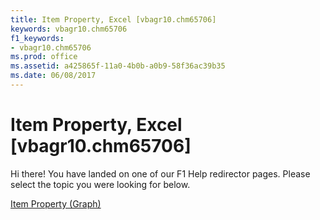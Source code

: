 ```yaml
---
title: Item Property, Excel [vbagr10.chm65706]
keywords: vbagr10.chm65706
f1_keywords:
- vbagr10.chm65706
ms.prod: office
ms.assetid: a425865f-11a0-4b0b-a0b9-58f36ac39b35
ms.date: 06/08/2017
---
```



# Item Property, Excel [vbagr10.chm65706]

Hi there! You have landed on one of our F1 Help redirector pages. Please select the topic you were looking for below.

[Item Property (Graph)](http://msdn.microsoft.com/library/24f3a6a8-8f8a-f04d-138d-99fb9a374c7f%28Office.15%29.aspx)

